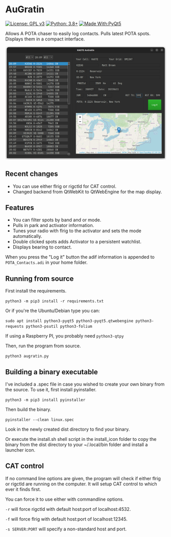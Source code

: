 # AuGratin

[![License: GPL v3](https://img.shields.io/badge/License-GPLv3-blue.svg)](https://www.gnu.org/licenses/gpl-3.0)  [![Python: 3.8+](https://img.shields.io/badge/python-3.8+-blue.svg)](https://www.python.org/downloads/)  [![Made With:PyQt5](https://img.shields.io/badge/Made%20with-PyQt5-red)](https://pypi.org/project/PyQt5/)

Allows A POTA chaser to easily log contacts. Pulls latest POTA spots. Displays them in a compact interface.

![screenshot](pic/screenshot.png)

## Recent changes

* You can use either flrig or rigctld for CAT control.
* Changed backend from QtWebKit to QtWebEngine for the map display.

## Features

* You can filter spots by band and or mode.
* Pulls in park and activator information.
* Tunes your radio with flrig to the activator and sets the mode automatically.
* Double clicked spots adds Activator to a persistent watchlist.
* Displays bearing to contact.

When you press the "Log it" button the adif information is appended to `POTA_Contacts.adi` in your home folder.

## Running from source

First install the requirements.

`python3 -m pip3 install -r requirements.txt`

Or if you're the Ubuntu/Debian type you can:

`sudo apt install python3-pyqt5 python3-pyqt5.qtwebengine python3-requests python3-psutil python3-folium`

If using a Raspberry PI, you probably need `python3-qtpy`

Then, run the program from source.

`python3 augratin.py`

## Building a binary executable

I've included a .spec file in case you wished to create your own binary from the source. To use it, first install pyinstaller.

`python3 -m pip3 install pyinstaller`

Then build the binary.

`pyinstaller --clean linux.spec`

Look in the newly created dist directory to find your binary.

Or execute the install.sh shell script in the install_icon folder to copy the binary from the dist directory to your ~/.local/bin folder and install a launcher icon.

## CAT control

If no command line options are given, the program will check if either flrig
or rigctld are running on the computer. It will setup CAT control to which
ever it finds first.

You can force it to use either with commandline options.

`-r` will force rigctld with default host:port of localhost:4532.

`-f` will force flrig with default host:port of localhost:12345.

`-s SERVER:PORT` will specify a non-standard host and port.
